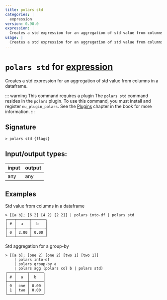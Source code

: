 ```yaml
---
title: polars std
categories: |
  expression
version: 0.98.0
expression: |
  Creates a std expression for an aggregation of std value from columns in a dataframe.
usage: |
  Creates a std expression for an aggregation of std value from columns in a dataframe.
---
```

<!-- This file is automatically generated. Please edit the command in https://github.com/nushell/nushell instead. -->

# `polars std` for [expression](/commands/categories/expression.md)

<div class='command-title'>Creates a std expression for an aggregation of std value from columns in a dataframe.</div>

::: warning This command requires a plugin
The `polars std` command resides in the `polars` plugin.
To use this command, you must install and register `nu_plugin_polars`.
See the [Plugins](/book/plugins.html) chapter in the book for more information.
:::

## Signature

```> polars std {flags} ```


## Input/output types:

| input | output |
| ----- | ------ |
| any   | any    |

## Examples

Std value from columns in a dataframe
```nu
> [[a b]; [6 2] [4 2] [2 2]] | polars into-df | polars std
╭───┬──────┬──────╮
│ # │  a   │  b   │
├───┼──────┼──────┤
│ 0 │ 2.00 │ 0.00 │
╰───┴──────┴──────╯

```

Std aggregation for a group-by
```nu
> [[a b]; [one 2] [one 2] [two 1] [two 1]]
    | polars into-df
    | polars group-by a
    | polars agg (polars col b | polars std)
╭───┬─────┬──────╮
│ # │  a  │  b   │
├───┼─────┼──────┤
│ 0 │ one │ 0.00 │
│ 1 │ two │ 0.00 │
╰───┴─────┴──────╯

```
